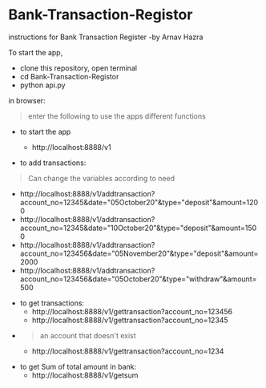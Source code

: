 # Bank-Transaction-Registor

instructions for Bank Transaction Register
-by Arnav Hazra

To start the app,

* clone this repository, open terminal  
* cd Bank-Transaction-Registor  
* python api.py  

in browser:  
> enter the following to use the apps different functions  
* to start the app  
  - http://localhost:8888/v1

* to add transactions:  
 > Can change the variables according to need  
  - http://localhost:8888/v1/addtransaction?account_no=12345&date="05October20"&type="deposit"&amount=1200  
  - http://localhost:8888/v1/addtransaction?account_no=12345&date="10October20"&type="deposit"&amount=1500  
  - http://localhost:8888/v1/addtransaction?account_no=123456&date="05November20"&type="deposit"&amount=2000  
  - http://localhost:8888/v1/addtransaction?account_no=123456&date="05October20"&type="withdraw"&amount=500  

* to get transactions:  
  - http://localhost:8888/v1/gettransaction?account_no=123456  
  - http://localhost:8888/v1/gettransaction?account_no=12345  
- >an account that doesn't exist  
  - http://localhost:8888/v1/gettransaction?account_no=1234  

* to get Sum of total amount in bank:  
  - http://localhost:8888/v1/getsum  
  
